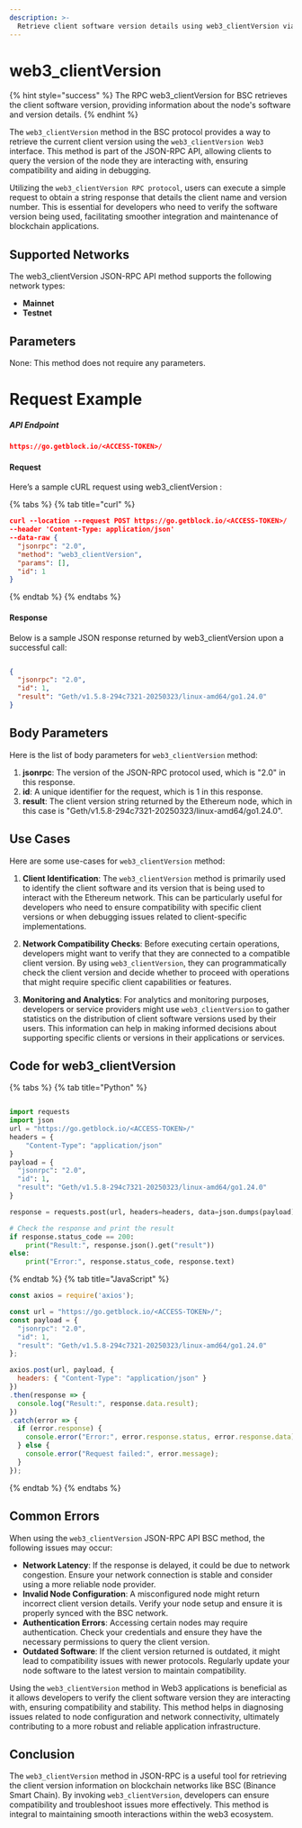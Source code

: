 ```yaml
---
description: >-
  Retrieve client software version details using web3_clientVersion via the JSON-RPC API Interface in the BSC protocol.
---
```


# web3_clientVersion

{% hint style="success" %}
The RPC web3_clientVersion for BSC retrieves the client software version, providing information about the node's software and version details.&#x20;
{% endhint %}

The `web3_clientVersion` method in the BSC protocol provides a way to retrieve the current client version using the `web3_clientVersion Web3` interface. This method is part of the JSON-RPC API, allowing clients to query the version of the node they are interacting with, ensuring compatibility and aiding in debugging.

Utilizing the `web3_clientVersion RPC protocol`, users can execute a simple request to obtain a string response that details the client name and version number. This is essential for developers who need to verify the software version being used, facilitating smoother integration and maintenance of blockchain applications.

## Supported Networks

The web3_clientVersion JSON-RPC API method supports the following network types:
- **Mainnet**
- **Testnet**

## Parameters

None: This method does not require any parameters.

# Request Example

##### API Endpoint

```json
https://go.getblock.io/<ACCESS-TOKEN>/
```


#### Request

Here’s a sample cURL request using web3_clientVersion :

{% tabs %}
{% tab title="curl" %}
```json
curl --location --request POST https://go.getblock.io/<ACCESS-TOKEN>/
--header 'Content-Type: application/json' 
--data-raw {
  "jsonrpc": "2.0",
  "method": "web3_clientVersion",
  "params": [],
  "id": 1
}
```
{% endtab %}
{% endtabs %}

#### Response

Below is a sample JSON response returned by web3_clientVersion upon a successful call:

```json

{
  "jsonrpc": "2.0",
  "id": 1,
  "result": "Geth/v1.5.8-294c7321-20250323/linux-amd64/go1.24.0"
}

```

## Body Parameters

Here is the list of body parameters for `web3_clientVersion` method:

1. **jsonrpc**: The version of the JSON-RPC protocol used, which is "2.0" in this response.
2. **id**: A unique identifier for the request, which is 1 in this response.
3. **result**: The client version string returned by the Ethereum node, which in this case is "Geth/v1.5.8-294c7321-20250323/linux-amd64/go1.24.0".

## Use Cases

Here are some use-cases for `web3_clientVersion` method:

1. **Client Identification**: The `web3_clientVersion` method is primarily used to identify the client software and its version that is being used to interact with the Ethereum network. This can be particularly useful for developers who need to ensure compatibility with specific client versions or when debugging issues related to client-specific implementations.

2. **Network Compatibility Checks**: Before executing certain operations, developers might want to verify that they are connected to a compatible client version. By using `web3_clientVersion`, they can programmatically check the client version and decide whether to proceed with operations that might require specific client capabilities or features.

3. **Monitoring and Analytics**: For analytics and monitoring purposes, developers or service providers might use `web3_clientVersion` to gather statistics on the distribution of client software versions used by their users. This information can help in making informed decisions about supporting specific clients or versions in their applications or services.

## Code for web3_clientVersion

{% tabs %}
{% tab title="Python" %}
```python

import requests
import json
url = "https://go.getblock.io/<ACCESS-TOKEN>/"
headers = {
    "Content-Type": "application/json"
}
payload = {
  "jsonrpc": "2.0",
  "id": 1,
  "result": "Geth/v1.5.8-294c7321-20250323/linux-amd64/go1.24.0"
}

response = requests.post(url, headers=headers, data=json.dumps(payload))

# Check the response and print the result
if response.status_code == 200:
    print("Result:", response.json().get("result"))
else:
    print("Error:", response.status_code, response.text)

```
{% endtab %}
{% tab title="JavaScript" %}
```javascript
const axios = require('axios');

const url = "https://go.getblock.io/<ACCESS-TOKEN>/";
const payload = {
  "jsonrpc": "2.0",
  "id": 1,
  "result": "Geth/v1.5.8-294c7321-20250323/linux-amd64/go1.24.0"
};

axios.post(url, payload, {
  headers: { "Content-Type": "application/json" }
})
.then(response => {
  console.log("Result:", response.data.result);
})
.catch(error => {
  if (error.response) {
    console.error("Error:", error.response.status, error.response.data);
  } else {
    console.error("Request failed:", error.message);
  }
});
```
{% endtab %}
{% endtabs %}

## Common Errors

When using the `web3_clientVersion` JSON-RPC API BSC method, the following issues may occur:
- **Network Latency**: If the response is delayed, it could be due to network congestion. Ensure your network connection is stable and consider using a more reliable node provider.
- **Invalid Node Configuration**: A misconfigured node might return incorrect client version details. Verify your node setup and ensure it is properly synced with the BSC network.
- **Authentication Errors**: Accessing certain nodes may require authentication. Check your credentials and ensure they have the necessary permissions to query the client version.
- **Outdated Software**: If the client version returned is outdated, it might lead to compatibility issues with newer protocols. Regularly update your node software to the latest version to maintain compatibility.

Using the `web3_clientVersion` method in Web3 applications is beneficial as it allows developers to verify the client software version they are interacting with, ensuring compatibility and stability. This method helps in diagnosing issues related to node configuration and network connectivity, ultimately contributing to a more robust and reliable application infrastructure.

## Conclusion

The `web3_clientVersion` method in JSON-RPC is a useful tool for retrieving the client version information on blockchain networks like BSC (Binance Smart Chain). By invoking `web3_clientVersion`, developers can ensure compatibility and troubleshoot issues more effectively. This method is integral to maintaining smooth interactions within the web3 ecosystem.

